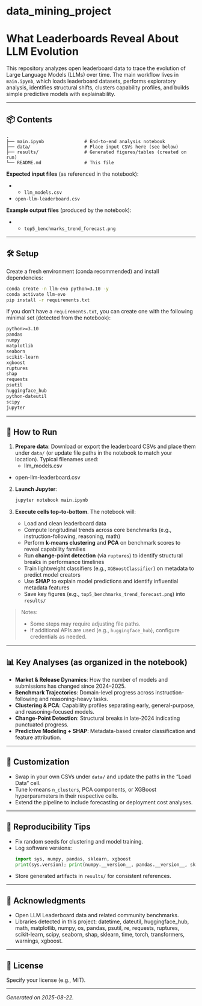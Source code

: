 # data_mining_project

# What Leaderboards Reveal About LLM Evolution

This repository analyzes open leaderboard data to trace the evolution of Large Language Models (LLMs) over time. The main workflow lives in `main.ipynb`, which loads leaderboard datasets, performs exploratory analysis, identifies structural shifts, clusters capability profiles, and builds simple predictive models with explainability.

---

## 📦 Contents

```
.
├── main.ipynb               # End-to-end analysis notebook
├── data/                    # Place input CSVs here (see below)
├── results/                 # Generated figures/tables (created on run)
└── README.md                # This file
```

**Expected input files** (as referenced in the notebook):
- - `llm_models.csv`
- `open-llm-leaderboard.csv`

**Example output files** (produced by the notebook):
- - `top5_benchmarks_trend_forecast.png`

---

## 🛠️ Setup

Create a fresh environment (conda recommended) and install dependencies:

```bash
conda create -n llm-evo python=3.10 -y
conda activate llm-evo
pip install -r requirements.txt
```

If you don't have a `requirements.txt`, you can create one with the following minimal set (detected from the notebook):

```txt
python>=3.10
pandas
numpy
matplotlib
seaborn
scikit-learn
xgboost
ruptures
shap
requests
psutil
huggingface_hub
python-dateutil
scipy
jupyter
```

---

## 🚀 How to Run

1. **Prepare data**: Download or export the leaderboard CSVs and place them under `data/` (or update file paths in the notebook to match your location). Typical filenames used:
   - llm_models.csv
- open-llm-leaderboard.csv

2. **Launch Jupyter**:
   ```bash
   jupyter notebook main.ipynb
   ```

3. **Execute cells top-to-bottom**. The notebook will:
   - Load and clean leaderboard data
   - Compute longitudinal trends across core benchmarks (e.g., instruction-following, reasoning, math)
   - Perform **k-means clustering** and **PCA** on benchmark scores to reveal capability families
   - Run **change-point detection** (via `ruptures`) to identify structural breaks in performance timelines
   - Train lightweight classifiers (e.g., `XGBoostClassifier`) on metadata to predict model creators
   - Use **SHAP** to explain model predictions and identify influential metadata features
   - Save key figures (e.g., `top5_benchmarks_trend_forecast.png`) into `results/`

> Notes:
> - Some steps may require adjusting file paths.
> - If additional APIs are used (e.g., `huggingface_hub`), configure credentials as needed.

---

## 📊 Key Analyses (as organized in the notebook)

- **Market & Release Dynamics**: How the number of models and submissions has changed since 2024–2025.
- **Benchmark Trajectories**: Domain-level progress across instruction-following and reasoning-heavy tasks.
- **Clustering & PCA**: Capability profiles separating early, general-purpose, and reasoning-focused models.
- **Change-Point Detection**: Structural breaks in late-2024 indicating punctuated progress.
- **Predictive Modeling + SHAP**: Metadata-based creator classification and feature attribution.

---

## 🔧 Customization

- Swap in your own CSVs under `data/` and update the paths in the “Load Data” cell.
- Tune k-means `n_clusters`, PCA components, or XGBoost hyperparameters in their respective cells.
- Extend the pipeline to include forecasting or deployment cost analyses.

---

## 📁 Reproducibility Tips

- Fix random seeds for clustering and model training.
- Log software versions:
  ```python
  import sys, numpy, pandas, sklearn, xgboost
  print(sys.version); print(numpy.__version__, pandas.__version__, sklearn.__version__, xgboost.__version__)
  ```
- Store generated artifacts in `results/` for consistent references.

---

## 🙌 Acknowledgments

- Open LLM Leaderboard data and related community benchmarks.
- Libraries detected in this project: datetime, dateutil, huggingface_hub, math, matplotlib, numpy, os, pandas, psutil, re, requests, ruptures, scikit-learn, scipy, seaborn, shap, sklearn, time, torch, transformers, warnings, xgboost.

---

## 📜 License

Specify your license (e.g., MIT).

---

*Generated on 2025-08-22.*

